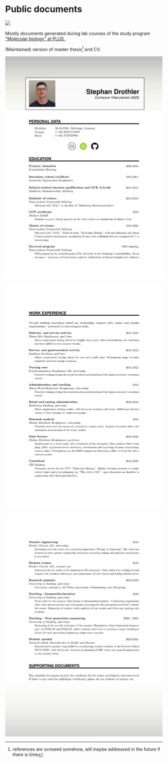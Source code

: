 # Public documents

[![](https://img.shields.io/badge/License-CC_BY--NC_4.0-lightgrey.svg)](https://creativecommons.org/licenses/by-nc/4.0/)

Mostly documents generated during lab courses of the study program ["Molecular biology" at PLUS.](https://www.plus.ac.at/studium/studienangebot/masterstudien/molecular-biology/?lang=en "Study Website")

(Maintained) version of master thesis[^readme-1] and CV.

[^readme-1]: references are screwed somehow, will maybe addressed in the future if there is time

![](CV/CV-1.svg)

![](CV/CV-2.svg)

![](CV/CV-3.svg)
